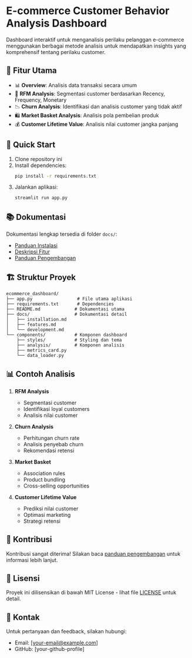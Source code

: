 # E-commerce Customer Behavior Analysis Dashboard

Dashboard interaktif untuk menganalisis perilaku pelanggan e-commerce menggunakan berbagai metode analisis untuk mendapatkan insights yang komprehensif tentang perilaku customer.

## 🌟 Fitur Utama

- 📊 **Overview**: Analisis data transaksi secara umum
- 👥 **RFM Analysis**: Segmentasi customer berdasarkan Recency, Frequency, Monetary
- 📉 **Churn Analysis**: Identifikasi dan analisis customer yang tidak aktif
- 🛍️ **Market Basket Analysis**: Analisis pola pembelian produk
- 💰 **Customer Lifetime Value**: Analisis nilai customer jangka panjang

## 🚀 Quick Start

1. Clone repository ini
2. Install dependencies:
   ```bash
   pip install -r requirements.txt
   ```
3. Jalankan aplikasi:
   ```bash
   streamlit run app.py
   ```

## 📚 Dokumentasi

Dokumentasi lengkap tersedia di folder `docs/`:

- [Panduan Instalasi](docs/installation.md)
- [Deskripsi Fitur](docs/features.md)
- [Panduan Pengembangan](docs/development.md)

## 🏗️ Struktur Proyek

```
ecommerce_dashboard/
├── app.py                 # File utama aplikasi
├── requirements.txt       # Dependencies
├── README.md             # Dokumentasi utama
├── docs/                 # Dokumentasi detail
│   ├── installation.md
│   ├── features.md
│   └── development.md
└── components/           # Komponen dashboard
    ├── styles/           # Styling dan tema
    ├── analysis/         # Komponen analisis
    ├── metrics_card.py
    └── data_loader.py
```

## 📊 Contoh Analisis

1. **RFM Analysis**
   - Segmentasi customer
   - Identifikasi loyal customers
   - Analisis nilai customer

2. **Churn Analysis**
   - Perhitungan churn rate
   - Analisis penyebab churn
   - Rekomendasi retensi

3. **Market Basket**
   - Association rules
   - Product bundling
   - Cross-selling opportunities

4. **Customer Lifetime Value**
   - Prediksi nilai customer
   - Optimasi marketing
   - Strategi retensi

## 🤝 Kontribusi

Kontribusi sangat diterima! Silakan baca [panduan pengembangan](docs/development.md) untuk informasi lebih lanjut.

## 📄 Lisensi

Proyek ini dilisensikan di bawah MIT License - lihat file [LICENSE](LICENSE) untuk detail.

## 📧 Kontak

Untuk pertanyaan dan feedback, silakan hubungi:
- Email: [your-email@example.com]
- GitHub: [your-github-profile]

